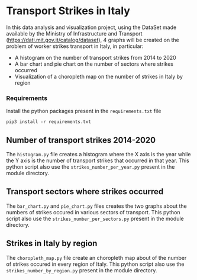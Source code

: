 
# Transport Strikes in Italy


In this data analysis and visualization project, using the DataSet made available by the Ministry of Infrastructure and Transport (https://dati.mit.gov.it/catalog/dataset), 4 graphs will be created on the problem of worker strikes transport in Italy, in particular:
- A histogram on the number of transport strikes from 2014 to 2020
- A bar chart and pie chart on the number of sectors where strikes occurred
- Visualization of a choropleth map on the number of strikes in Italy by region

### Requirements
Install the python packages present in the `requirements.txt` file

    pip3 install -r requirements.txt

## Number of transport strikes 2014-2020
The `histogram.py` file creates a histogram where the X axis is the year
while the Y axis is the number of transport strikes that occurred in that year.  This python script also use the `strikes_number_per_year.py` present in the module directory.

## Transport sectors where strikes occurred
The `bar_chart.py` and `pie_chart.py` files creates the two graphs about the numbers of strikes occured in	various sectors of transport. This python script also use the `strikes_number_per_sectors.py` present in the module directory.

## Strikes in Italy by region
The `choropleth_map.py` file create an choropleth map about of the number of strikes occured in every region of Italy. This python script also use the `strikes_number_by_region.py` present in the module directory.
